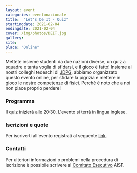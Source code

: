 ```yaml
---
layout: event
categories: eventonazionale
title:  "Let's De It - Quiz"
startingdate: 2021-02-04
endingdate: 2021-02-04
cover: /img/photos/DEIT.jpg
gallery: 
site: 
place: "Online"
---
```


<style>
* {
box-sizing: border-box;
}

.column {
float: left;
width: 33.33%;
padding: 5px;
}

.row::after {
content: "";
clear: both;
display: table;
}

.float-my-children > * {
float:left;
margin-right:5px;
}

.clearfix {
*zoom:1 /* for IE */
}

.clearfix:before,
.clearfix:after {
content: " ";
display: table;
}

.clearfix:after {
clear: both;
}

</style>

Mettete insieme studenti da due nazioni diverse, un quiz a squadre e tanta voglia di sfidarsi, e il gioco è fatto!
Insieme ai nostri colleghi tedeschi di [JDPG](https://www.dpg-physik.de/vereinigungen/fachuebergreifend/ak/akjdpg?set_language=en), abbiamo organizzato questo evento online, per sfidare la pigrizia e mettere in gioco le nostre competenze di fisici. Perchè è noto che a noi non piace proprio perdere!


### Programma

Il quiz inizierà alle 20:30. 
L'evento si terrà in lingua inglese.

### Iscrizioni e quote

Per iscriverti all'evento registrati al seguente [link](https://www.dpg-physik.de/vereinigungen/fachuebergreifend/ak/akjdpg/events/internationales/anmeldung-quiz-against-lethargy-04-02?set_language=en).

### Contatti

Per ulteriori informazioni o problemi nella procedura di iscrizione è possibile scrivere al [Comitato Esecutivo](mailto:esecutivo@ai-sf.it) AISF.
